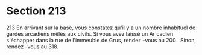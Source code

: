 # Section 213

213
En arrivant sur la base, vous constatez qu'il y a un nombre
inhabituel de gardes arcadiens mêlés aux  civils. Si vous avez
laissé un Ar cadien s'échapper dans la rue de l'immeuble de Grus,
rendez -vous au 200 . Sinon, rendez -vous au 318.